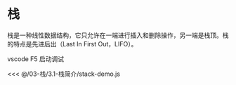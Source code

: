 # 栈

栈是一种线性数据结构，它只允许在一端进行插入和删除操作，另一端是栈顶。栈的特点是先进后出（Last In First Out，LIFO）。

vscode F5 启动调试

<<< @/03-栈/3.1-栈简介/stack-demo.js
